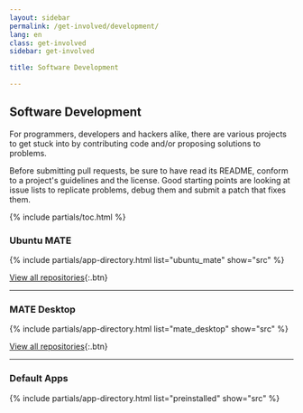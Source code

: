 ```yaml
---
layout: sidebar
permalink: /get-involved/development/
lang: en
class: get-involved
sidebar: get-involved

title: Software Development

---
```


## Software Development

For programmers, developers and hackers alike, there are various projects to get
stuck into by contributing code and/or proposing solutions to problems.

Before submitting pull requests, be sure to have read its README, conform
to a project's guidelines and the license. Good starting points are looking
at issue lists to replicate problems, debug them and submit a patch that
fixes them.

{% include partials/toc.html %}


### Ubuntu MATE

{% include partials/app-directory.html list="ubuntu_mate" show="src" %}

[View all repositories](https://github.com/ubuntu-mate){:.btn}

---

### MATE Desktop

{% include partials/app-directory.html list="mate_desktop" show="src" %}

[View all repositories](https://github.com/mate-desktop){:.btn}

---

### Default Apps

{% include partials/app-directory.html list="preinstalled" show="src" %}
